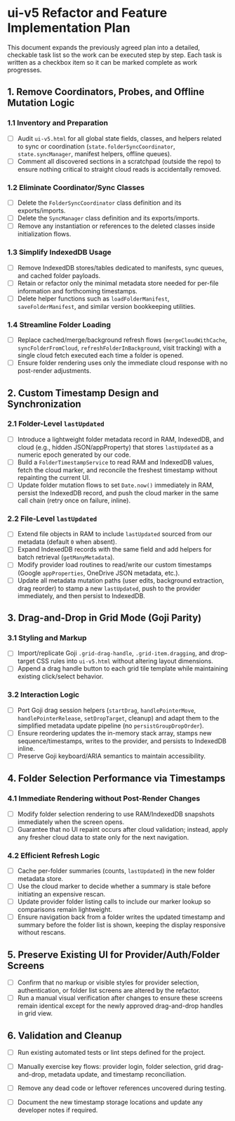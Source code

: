 # ui-v5 Refactor and Feature Implementation Plan

This document expands the previously agreed plan into a detailed, checkable task list so the work can be executed step by step. Each task is written as a checkbox item so it can be marked complete as work progresses.

## 1. Remove Coordinators, Probes, and Offline Mutation Logic

### 1.1 Inventory and Preparation
- [ ] Audit `ui-v5.html` for all global state fields, classes, and helpers related to sync or coordination (`state.folderSyncCoordinator`, `state.syncManager`, manifest helpers, offline queues).
- [ ] Comment all discovered sections in a scratchpad (outside the repo) to ensure nothing critical to straight cloud reads is accidentally removed.

### 1.2 Eliminate Coordinator/Sync Classes
- [ ] Delete the `FolderSyncCoordinator` class definition and its exports/imports.
- [ ] Delete the `SyncManager` class definition and its exports/imports.
- [ ] Remove any instantiation or references to the deleted classes inside initialization flows.

### 1.3 Simplify IndexedDB Usage
- [ ] Remove IndexedDB stores/tables dedicated to manifests, sync queues, and cached folder payloads.
- [ ] Retain or refactor only the minimal metadata store needed for per-file information and forthcoming timestamps.
- [ ] Delete helper functions such as `loadFolderManifest`, `saveFolderManifest`, and similar version bookkeeping utilities.

### 1.4 Streamline Folder Loading
- [ ] Replace cached/merge/background refresh flows (`mergeCloudWithCache`, `syncFolderFromCloud`, `refreshFolderInBackground`, visit tracking) with a single cloud fetch executed each time a folder is opened.
- [ ] Ensure folder rendering uses only the immediate cloud response with no post-render adjustments.

## 2. Custom Timestamp Design and Synchronization

### 2.1 Folder-Level `lastUpdated`
- [ ] Introduce a lightweight folder metadata record in RAM, IndexedDB, and cloud (e.g., hidden JSON/appProperty) that stores `lastUpdated` as a numeric epoch generated by our code.
- [ ] Build a `FolderTimestampService` to read RAM and IndexedDB values, fetch the cloud marker, and reconcile the freshest timestamp without repainting the current UI.
- [ ] Update folder mutation flows to set `Date.now()` immediately in RAM, persist the IndexedDB record, and push the cloud marker in the same call chain (retry once on failure, inline).

### 2.2 File-Level `lastUpdated`
- [ ] Extend file objects in RAM to include `lastUpdated` sourced from our metadata (default `0` when absent).
- [ ] Expand IndexedDB records with the same field and add helpers for batch retrieval (`getManyMetadata`).
- [ ] Modify provider load routines to read/write our custom timestamps (Google `appProperties`, OneDrive JSON metadata, etc.).
- [ ] Update all metadata mutation paths (user edits, background extraction, drag reorder) to stamp a new `lastUpdated`, push to the provider immediately, and then persist to IndexedDB.

## 3. Drag-and-Drop in Grid Mode (Goji Parity)

### 3.1 Styling and Markup
- [ ] Import/replicate Goji `.grid-drag-handle`, `.grid-item.dragging`, and drop-target CSS rules into `ui-v5.html` without altering layout dimensions.
- [ ] Append a drag handle button to each grid tile template while maintaining existing click/select behavior.

### 3.2 Interaction Logic
- [ ] Port Goji drag session helpers (`startDrag`, `handlePointerMove`, `handlePointerRelease`, `setDropTarget`, cleanup) and adapt them to the simplified metadata update pipeline (no `persistGroupDropOrder`).
- [ ] Ensure reordering updates the in-memory stack array, stamps new sequence/timestamps, writes to the provider, and persists to IndexedDB inline.
- [ ] Preserve Goji keyboard/ARIA semantics to maintain accessibility.

## 4. Folder Selection Performance via Timestamps

### 4.1 Immediate Rendering without Post-Render Changes
- [ ] Modify folder selection rendering to use RAM/IndexedDB snapshots immediately when the screen opens.
- [ ] Guarantee that no UI repaint occurs after cloud validation; instead, apply any fresher cloud data to state only for the next navigation.

### 4.2 Efficient Refresh Logic
- [ ] Cache per-folder summaries (counts, `lastUpdated`) in the new folder metadata store.
- [ ] Use the cloud marker to decide whether a summary is stale before initiating an expensive rescan.
- [ ] Update provider folder listing calls to include our marker lookup so comparisons remain lightweight.
- [ ] Ensure navigation back from a folder writes the updated timestamp and summary before the folder list is shown, keeping the display responsive without rescans.

## 5. Preserve Existing UI for Provider/Auth/Folder Screens
- [ ] Confirm that no markup or visible styles for provider selection, authentication, or folder list screens are altered by the refactor.
- [ ] Run a manual visual verification after changes to ensure these screens remain identical except for the newly approved drag-and-drop handles in grid view.

## 6. Validation and Cleanup
- [ ] Run existing automated tests or lint steps defined for the project.
- [ ] Manually exercise key flows: provider login, folder selection, grid drag-and-drop, metadata update, and timestamp reconciliation.
- [ ] Remove any dead code or leftover references uncovered during testing.
- [ ] Document the new timestamp storage locations and update any developer notes if required.

